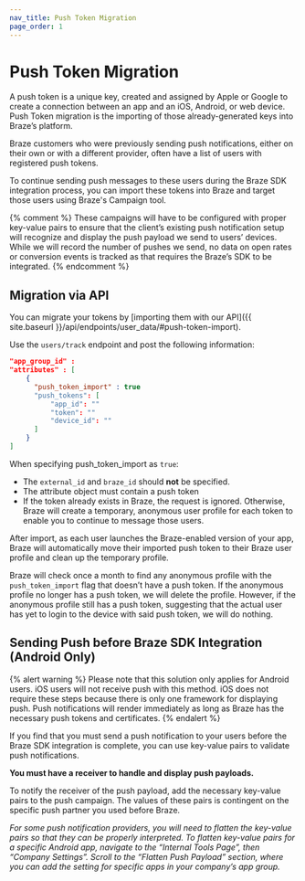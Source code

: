```yaml
---
nav_title: Push Token Migration
page_order: 1
---
```


# Push Token Migration

A push token is a unique key, created and assigned by Apple or Google to create a connection between an app and an iOS, Android, or web device. Push Token migration is the importing of those already-generated keys into Braze’s platform.

Braze customers who were previously sending push notifications, either on their own or with a different provider, often have a list of users with registered push tokens.

To continue sending push messages to these users during the Braze SDK integration process, you can import these tokens into Braze and target those users using Braze's Campaign tool.

{% comment %}
These campaigns will have to be configured with proper key-value pairs to ensure that the client’s existing push notification setup will recognize and display the push payload we send to users’ devices. While we will record the number of pushes we send, no data on open rates or conversion events is tracked as that requires the Braze’s SDK to be integrated.
{% endcomment %}

## Migration via API

You can migrate your tokens by [importing them with our API]({{ site.baseurl }}/api/endpoints/user_data/#push-token-import).

Use the `users/track` endpoint and post the following information:

```json
"app_group_id" :
"attributes" : [
    {
      "push_token_import" : true
      "push_tokens": [
          "app_id": ""
          "token": ""
          "device_id": ""
      ]
    }
]
```

When specifying push_token_import as `true`:

- The `external_id` and `braze_id` should __not__ be specified.
- The attribute object must contain a push token
- If the token already exists in Braze, the request is ignored. Otherwise, Braze will create a temporary, anonymous user profile for each token to enable you to continue to message those users.

After import, as each user launches the Braze-enabled version of your app, Braze will automatically move their imported push token to their Braze user profile and clean up the temporary profile.

Braze will check once a month to find any anonymous profile with the `push_token_import` flag that doesn’t have a push token. If the anonymous profile no longer has a push token, we will delete the profile. However, if the anonymous profile still has a push token, suggesting that the actual user has yet to login to the device with said push token, we will do nothing.

## Sending Push before Braze SDK Integration (Android Only)

{% alert warning %}
Please note that this solution only applies for Android users. iOS users will not receive push with this method. iOS does not require these steps because there is only one framework for displaying push. Push notifications will render immediately as long as Braze has the necessary push tokens and certificates.
{% endalert %}

If you find that you must send a push notification to your users before the Braze SDK integration is complete, you can use key-value pairs to validate push notifications.

__You must have a receiver to handle and display push payloads.__

To notify the receiver of the push payload, add the necessary key-value pairs to the push campaign. The values of these pairs is contingent on the specific push partner you used before Braze.

_For some push notification providers, you will need to flatten the key-value pairs so that they can be properly interpreted. To flatten key-value pairs for a specific Android app, navigate to the “Internal Tools Page”, then “Company Settings”. Scroll to the “Flatten Push Payload” section, where you can add the setting for specific apps in your  company’s app group._

